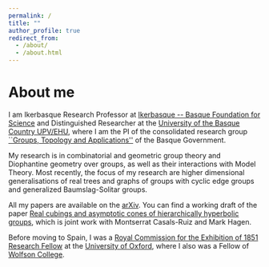 ```yaml
---
permalink: /
title: ""
author_profile: true
redirect_from: 
  - /about/
  - /about.html
---
```


About me
======
I am Ikerbasque Research Professor at <a href="https://www.ikerbasque.net/">Ikerbasque -- Basque Foundation for Science</a> and Distinguished Researcher at the <a href="https://ehu.eus/">University of the Basque Country UPV/EHU</a>, where I am the PI of the consolidated research group <a href="https://sites.google.com/site/gtabilbao/">``Groups, Topology and Applications''</a> of the Basque Government.
						
My research is in combinatorial and geometric group theory and Diophantine geometry over groups, as well as their interactions with Model Theory. Most recently, the focus of my research are higher dimensional generalisations of real trees and graphs of groups with cyclic edge groups and generalized Baumslag-Solitar groups.

All my papers are available on the <a href="https://arxiv.org/search/?searchtype=author&query=Kazachkov%2C+I">arXiv</a>. You can find a working draft of the paper <a href="https://www.wescac.net/cones.html">Real cubings and asymptotic cones of hierarchically hyperbolic groups</a>, which is joint work with Montserrat Casals-Ruiz and Mark Hagen.
						
Before moving to Spain, I was a <a href="https://royalcommission1851.org/fellowships/research-fellowships">Royal Commission for the Exhibition of 1851 Research Fellow</a> at the <a href="https://www.maths.ox.ac.uk/">University of Oxford</a>, where I also was a Fellow of <a href="https://www.wolfson.ox.ac.uk/">Wolfson College</a>.
					
